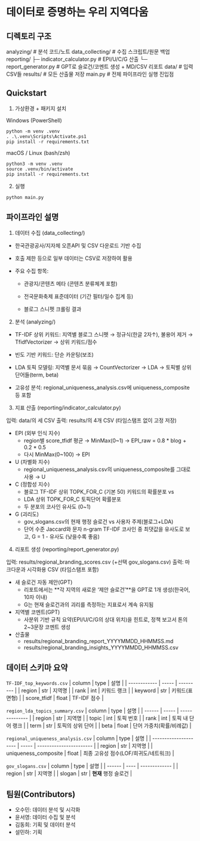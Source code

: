# 데이터로 증명하는 우리 지역다움

## 디렉토리 구조
analyzing/            # 분석 코드/노트
data_collecting/      # 수집 스크립트/원문 백업
reporting/
  ├─ indicator_calculator.py  # EPI/U/C/G 산출
  └─ report_generator.py      # GPT로 슬로건/코멘트 생성 + MD/CSV 리포트
data/                 # 입력 CSV들
results/              # 모든 산출물 저장
main.py               # 전체 파이프라인 실행 진입점

## Quickstart
1) 가상환경 + 패키지 설치

Windows (PowerShell)
```
python -m venv .venv
. .\.venv\Scripts\Activate.ps1
pip install -r requirements.txt
```

macOS / Linux (bash/zsh)
```
python3 -m venv .venv
source .venv/bin/activate
pip install -r requirements.txt
```

2) 실행
```
python main.py
```


## 파이프라인 설명
1) 데이터 수집 (data_collecting/)

- 한국관광공사/지자체 오픈API 및 CSV 다운로드 기반 수집

- 호출 제한 등으로 일부 데이터는 CSV로 저장하여 활용

- 주요 수집 항목:

  - 관광지/콘텐츠 메타 (콘텐츠 분류체계 포함)

  - 전국문화축제 표준데이터 (기간 필터/일수 집계 등)

  - 블로그 스니펫 크롤링 결과


2) 분석 (analyzing/)

- TF-IDF 상위 키워드: 지역별 블로그 스니펫 → 정규식(한글 2자↑), 불용어 제거 → TfidfVectorizer → 상위 키워드/점수

- 빈도 기반 키워드: 단순 카운팅(보조)

- LDA 토픽 모델링: 지역별 문서 묶음 → CountVectorizer → LDA → 토픽별 상위 단어들(term, beta)

- 고유성 분석: regional_uniqueness_analysis.csv에 uniqueness_composite 등 포함


3) 지표 산출 (reporting/indicator_calculator.py)

입력: data/의 세 CSV
출력: results/의 4개 CSV (타임스탬프 없이 고정 저장)
  - EPI (외부 인식 지수)
    - region별 score_tfidf 평균 → MinMax(0~1) → EPI_raw = 0.8 * blog + 0.2 * 0.5
    - 다시 MinMax(0~100) → EPI
  - U (차별화 지수)
    - regional_uniqueness_analysis.csv의 uniqueness_composite를 그대로 사용 → U
  - C (정합성 지수)
    - 블로그 TF-IDF 상위 TOPK_FOR_C (기본 50) 키워드의 확률분포 vs
    - LDA 상위 TOPK_FOR_C 토픽단어 확률분포
    - 두 분포의 코사인 유사도 (0~1)
  - G (괴리도)
    - gov_slogans.csv의 현재 행정 슬로건 vs 사용자 주제(블로그+LDA)
    - 단어 수준 Jaccard와 문자 n-gram TF-IDF 코사인 중 최댓값을 유사도로 보고, G = 1 - 유사도 (낮을수록 좋음)

4) 리포트 생성 (reporting/report_generator.py)

입력: results/regional_branding_scores.csv (+선택 gov_slogans.csv)
출력: 마크다운과 시각화용 CSV (타임스탬프 포함)
  - 새 슬로건 자동 제안(GPT)
    - 리포트에서는 **각 지역의 새로운 ‘제안 슬로건’**을 GPT로 1개 생성(한국어, 10자 이내)
    - G는 현재 슬로건과의 괴리를 측정하는 지표로서 계속 유지됨
  - 지역별 코멘트(GPT)
    - 사분위 기반 규칙 요약(EPI/U/C/G의 상대 위치)을 힌트로, 정책 보고서 톤의 2~3문장 코멘트 생성
  - 산출물
    - results/regional_branding_report_YYYYMMDD_HHMMSS.md
    - results/regional_branding_insights_YYYYMMDD_HHMMSS.csv

## 데이터 스키마 요약

`TF-IDF_top_keywords.csv`
| column       | type  | 설명        |
| ------------ | ----- | --------- |
| region       | str   | 지역명       |
| rank         | int   | 키워드 랭크    |
| keyword      | str   | 키워드(표면형)  |
| score\_tfidf | float | TF-IDF 점수 |

`region_lda_topics_summary.csv`
| column | type  | 설명             |
| ------ | ----- | -------------- |
| region | str   | 지역명            |
| topic  | int   | 토픽 번호          |
| rank   | int   | 토픽 내 단어 랭크     |
| term   | str   | 토픽의 상위 단어      |
| beta   | float | 단어 가중치(확률/비례값) |

`regional_uniqueness_analysis.csv`
| column                | type  | 설명                      |
| --------------------- | ----- | ----------------------- |
| region                | str   | 지역명                     |
| uniqueness\_composite | float | 최종 고유성 점수(LOF/희귀도/네트워크) |

`gov_slogans.csv`
| column | type | 설명            |
| ------ | ---- | ------------- |
| region | str  | 지역명           |
| slogan | str  | **현재** 행정 슬로건 |


## 팀원(Contributors)
- 오수민: 데이터 분석 및 시각화
- 윤서영: 데이터 수집 및 분석
- 김동희: 기획 및 데이터 분석
- 설민하: 기획